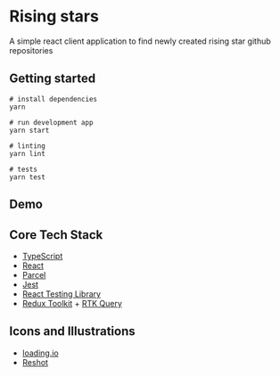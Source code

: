 # Rising stars

A simple react client application to find newly created rising star github repositories 

## Getting started
```console
# install dependencies
yarn

# run development app
yarn start

# linting
yarn lint

# tests
yarn test
```

## Demo


## Core Tech Stack

- [TypeScript](https://www.typescriptlang.org/)
- [React](https://reactjs.org/)
- [Parcel](https://parceljs.org/)
- [Jest](https://jestjs.io/)
- [React Testing Library](https://testing-library.com/docs/react-testing-library/intro/)
- [Redux Toolkit](https://redux-toolkit.js.org/introduction/getting-started) + [RTK Query](https://redux-toolkit.js.org/tutorials/rtk-query)

## Icons and Illustrations

- [loading.io](https://loading.io/css/)
- [Reshot](https://www.reshot.com/)
